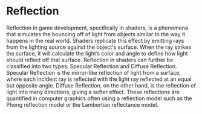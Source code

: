 # Reflection

Reflection in game development, specifically in shaders, is a phenomena that simulates the bouncing off of light from objects similar to the way it happens in the real world. Shaders replicate this effect by emitting rays from the lighting source against the object's surface. When the ray strikes the surface, it will calculate the light’s color and angle to define how light should reflect off that surface. Reflection in shaders can further be classified into two types: Specular Reflection and Diffuse Reflection. Specular Reflection is the mirror-like reflection of light from a surface, where each incident ray is reflected with the light ray reflected at an equal but opposite angle. Diffuse Reflection, on the other hand, is the reflection of light into many directions, giving a softer effect. These reflections are quantified in computer graphics often using a reflection model such as the Phong reflection model or the Lambertian reflectance model.